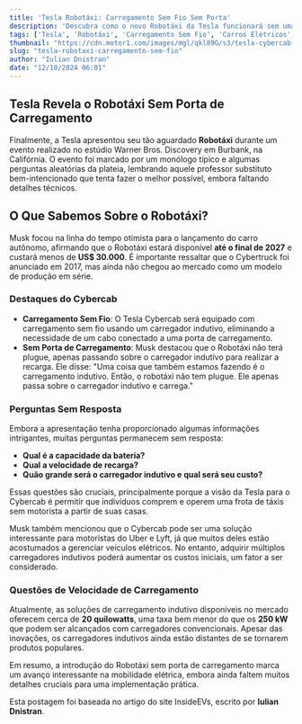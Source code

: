 ```yaml
---
title: 'Tesla Robotáxi: Carregamento Sem Fio Sem Porta'
description: 'Descubra como o novo Robotáxi da Tesla funcionará sem uma porta de carregamento com tecnologia de carregamento indutivo.'
tags: ['Tesla', 'Robotáxi', 'Carregamento Sem Fio', 'Carros Elétricos', 'Inovação']
thumbnail: "https://cdn.motor1.com/images/mgl/qkl89G/s3/tesla-cybercab-robotaxi-will-only-feature-a-wireless-charger.jpg"
slug: "tesla-robotaxi-carregamento-sem-fio"
author: "Iulian Dnistran"
date: "12/10/2024 06:01"
---
```


## Tesla Revela o Robotáxi Sem Porta de Carregamento

Finalmente, a Tesla apresentou seu tão aguardado **Robotáxi** durante um evento realizado no estúdio Warner Bros. Discovery em Burbank, na Califórnia. O evento foi marcado por um monólogo típico e algumas perguntas aleatórias da plateia, lembrando aquele professor substituto bem-intencionado que tenta fazer o melhor possível, embora faltando detalhes técnicos.

## O Que Sabemos Sobre o Robotáxi?

Musk focou na linha do tempo otimista para o lançamento do carro autônomo, afirmando que o Robotáxi estará disponível **até o final de 2027** e custará menos de **US$ 30.000**. É importante ressaltar que o Cybertruck foi anunciado em 2017, mas ainda não chegou ao mercado como um modelo de produção em série.

### Destaques do Cybercab

- **Carregamento Sem Fio**: O Tesla Cybercab será equipado com carregamento sem fio usando um carregador indutivo, eliminando a necessidade de um cabo conectado a uma porta de carregamento. 
- **Sem Porta de Carregamento**: Musk destacou que o Robotáxi não terá plugue, apenas passando sobre o carregador indutivo para realizar a recarga. Ele disse: "Uma coisa que também estamos fazendo é o carregamento indutivo. Então, o robotáxi não tem plugue. Ele apenas passa sobre o carregador indutivo e carrega."

### Perguntas Sem Resposta

Embora a apresentação tenha proporcionado algumas informações intrigantes, muitas perguntas permanecem sem resposta:
- **Qual é a capacidade da bateria?**
- **Qual a velocidade de recarga?**
- **Quão grande será o carregador indutivo e qual será seu custo?**

Essas questões são cruciais, principalmente porque a visão da Tesla para o Cybercab é permitir que indivíduos comprem e operem uma frota de táxis sem motorista a partir de suas casas.

Musk também mencionou que o Cybercab pode ser uma solução interessante para motoristas do Uber e Lyft, já que muitos deles estão acostumados a gerenciar veículos elétricos. No entanto, adquirir múltiplos carregadores indutivos poderá aumentar os custos iniciais, um fator a ser considerado.

### Questões de Velocidade de Carregamento

Atualmente, as soluções de carregamento indutivo disponíveis no mercado oferecem cerca de **20 quilowatts**, uma taxa bem menor do que os **250 kW** que podem ser alcançados com carregadores convencionais. Apesar das inovações, os carregadores indutivos ainda estão distantes de se tornarem produtos populares.

Em resumo, a introdução do Robotáxi sem porta de carregamento marca um avanço interessante na mobilidade elétrica, embora ainda faltem muitos detalhes cruciais para uma implementação prática.

Esta postagem foi baseada no artigo do site InsideEVs, escrito por **Iulian Dnistran**.